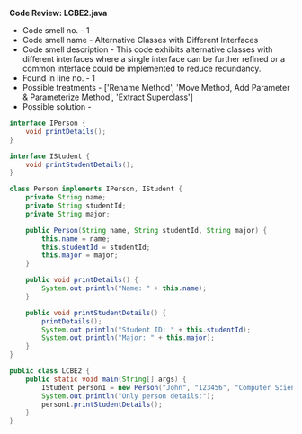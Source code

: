 **Code Review: LCBE2.java**
- Code smell no. - 1
- Code smell name - Alternative Classes with Different Interfaces
- Code smell description - This code exhibits alternative classes with different interfaces where a single interface can be further refined or a common interface could be implemented to reduce redundancy.
- Found in line no. - 1
- Possible treatments - ['Rename Method', 'Move Method, Add Parameter & Parameterize Method', 'Extract Superclass']
- Possible solution - 
```java
interface IPerson {
    void printDetails();
}

interface IStudent {
    void printStudentDetails();
}

class Person implements IPerson, IStudent {
    private String name;
    private String studentId;
    private String major;

    public Person(String name, String studentId, String major) {
        this.name = name;
        this.studentId = studentId;
        this.major = major;
    }

    public void printDetails() {
        System.out.println("Name: " + this.name);
    }

    public void printStudentDetails() {
        printDetails();
        System.out.println("Student ID: " + this.studentId);
        System.out.println("Major: " + this.major);
    }
}

public class LCBE2 {
    public static void main(String[] args) {
        IStudent person1 = new Person("John", "123456", "Computer Science");
        System.out.println("Only person details:");
        person1.printStudentDetails();
    }
}
```